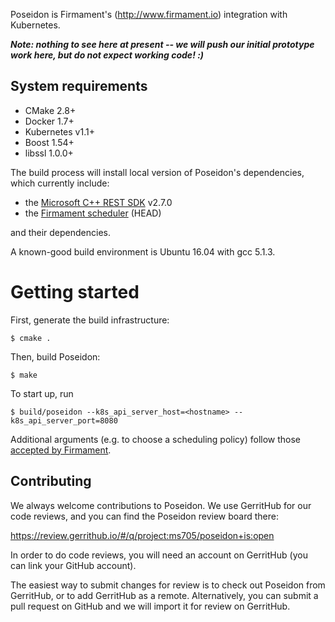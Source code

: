 Poseidon is Firmament's (http://www.firmament.io) integration with
Kubernetes.

***Note: nothing to see here at present -- we will push our initial prototype
work here, but do not expect working code! :)***

## System requirements

 * CMake 2.8+
 * Docker 1.7+
 * Kubernetes v1.1+
 * Boost 1.54+
 * libssl 1.0.0+

The build process will install local version of Poseidon's dependencies, which
currently include:

 * the [Microsoft C++ REST SDK](https://github.com/Microsoft/cpprestsdk) v2.7.0
 * the [Firmament scheduler](https://github.com/camsas/firmament) (HEAD)

and their dependencies.

A known-good build environment is Ubuntu 16.04 with gcc 5.1.3.

# Getting started

First, generate the build infrastructure:

```
$ cmake .
```

Then, build Poseidon:

```
$ make
```

To start up, run

```
$ build/poseidon --k8s_api_server_host=<hostname> --k8s_api_server_port=8080
```

Additional arguments (e.g. to choose a scheduling policy) follow those
[accepted by Firmament](https://github.com/camsas/firmament/README.md).


## Contributing

We always welcome contributions to Poseidon. We use GerritHub for our code
reviews, and you can find the Poseidon review board there:

https://review.gerrithub.io/#/q/project:ms705/poseidon+is:open

In order to do code reviews, you will need an account on GerritHub (you can link
your GitHub account).

The easiest way to submit changes for review is to check out Poseidon from
GerritHub, or to add GerritHub as a remote. Alternatively, you can submit a pull
request on GitHub and we will import it for review on GerritHub.
